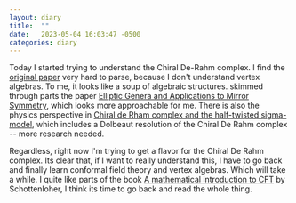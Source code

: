 ```yaml
---
layout: diary 
title:  ""
date:   2023-05-04 16:03:47 -0500
categories: diary
---
```



Today I started trying to understand the Chiral De-Rahm complex. I find the [original paper](https://arxiv.org/pdf/math/9803041.pdf) very hard to parse, because I don't understand vertex algebras. To me, it looks like a soup of algebraic structures.  skimmed through parts the paper [Elliptic Genera and Applications to Mirror Symmetry](https://arxiv.org/abs/math/9904126), which looks more approachable for me. There is also the physics perspective in [Chiral de Rham complex and the half-twisted sigma-model](https://arxiv.org/pdf/hep-th/0504074.pdf), which includes a Dolbeaut resolution of the Chiral De Rahm complex -- more research needed.

Regardless, right now I'm trying to get a flavor for the Chiral De Rahm complex. Its clear that, if I want to really understand this, I have to go back and finally learn conformal field theory and vertex algebras. Which will take a while. I quite like parts of the book [A mathematical introduction to CFT](https://link.springer.com/book/10.1007/978-3-540-68628-6) by Schottenloher, I think its time to go back and read the whole thing. 

